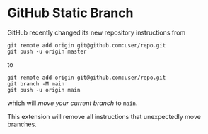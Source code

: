 # GitHub Static Branch

GitHub recently changed its new repository instructions from

```
git remote add origin git@github.com:user/repo.git
git push -u origin master
```
to
```
git remote add origin git@github.com:user/repo.git
git branch -M main
git push -u origin main
```
which will _move your current branch_ to `main`.

This extension will remove all instructions that unexpectedly move branches.
